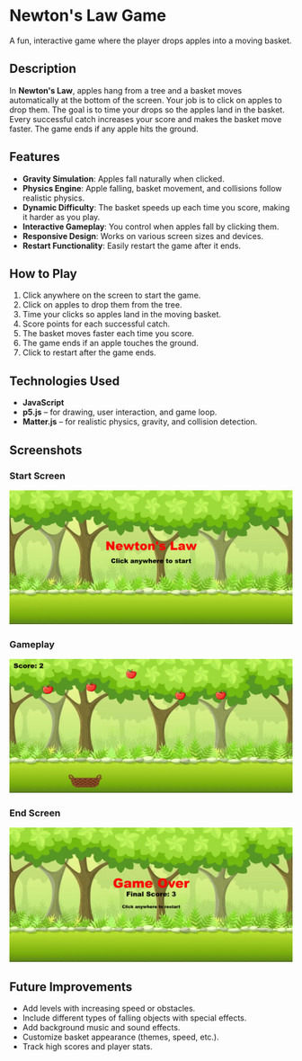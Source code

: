 # Newton's Law Game

A fun, interactive game where the player drops apples into a moving basket.

## Description

In **Newton's Law**, apples hang from a tree and a basket moves automatically at the bottom of the screen. Your job is to click on apples to drop them. The goal is to time your drops so the apples land in the basket. Every successful catch increases your score and makes the basket move faster. The game ends if any apple hits the ground.

## Features

- **Gravity Simulation**: Apples fall naturally when clicked.
- **Physics Engine**: Apple falling, basket movement, and collisions follow realistic physics.
- **Dynamic Difficulty**: The basket speeds up each time you score, making it harder as you play.
- **Interactive Gameplay**: You control when apples fall by clicking them.
- **Responsive Design**: Works on various screen sizes and devices.
- **Restart Functionality**: Easily restart the game after it ends.

## How to Play

1. Click anywhere on the screen to start the game.
2. Click on apples to drop them from the tree.
3. Time your clicks so apples land in the moving basket.
4. Score points for each successful catch.
5. The basket moves faster each time you score.
6. The game ends if an apple touches the ground.
7. Click to restart after the game ends.

## Technologies Used

- **JavaScript**
- **p5.js** – for drawing, user interaction, and game loop.
- **Matter.js** – for realistic physics, gravity, and collision detection.

## Screenshots

### Start Screen
![Start Screen](Screenshots/Newton's%20Law%20_1.png)

### Gameplay
![Gameplay](Screenshots/Newton's%20Law_2.png)

### End Screen
![End Screen](Screenshots/Newton's%20Law_3.png)

## Future Improvements

- Add levels with increasing speed or obstacles.
- Include different types of falling objects with special effects.
- Add background music and sound effects.
- Customize basket appearance (themes, speed, etc.).
- Track high scores and player stats.
